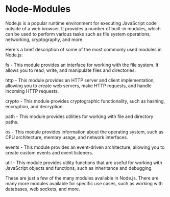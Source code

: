 # Node-Modules
Node.js is a popular runtime environment for executing JavaScript code outside of a web browser. 
It provides a number of built-in modules, which can be used to perform various tasks such as file system operations, networking, cryptography, and more. 

Here's a brief description of some of the most commonly used modules in Node.js:

fs - This module provides an interface for working with the file system. It allows you to read, write, and manipulate files and directories.

http - This module provides an HTTP server and client implementation, allowing you to create web servers, make HTTP requests, and handle incoming HTTP requests.

crypto - This module provides cryptographic functionality, such as hashing, encryption, and decryption.

path - This module provides utilities for working with file and directory paths.

os - This module provides information about the operating system, such as CPU architecture, memory usage, and network interfaces.

events - This module provides an event-driven architecture, allowing you to create custom events and event listeners.

util - This module provides utility functions that are useful for working with JavaScript objects and functions, such as inheritance and debugging.

These are just a few of the many modules available in Node.js. There are many more modules available for specific use cases, such as working with databases, web sockets, and more.

